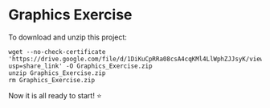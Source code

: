 # Graphics Exercise

To download and unzip this project:

```
wget --no-check-certificate 'https://drive.google.com/file/d/1DiKuCpRRa08csA4cqKMl4LlWphZJJsyK/view?usp=share_link' -O Graphics_Exercise.zip
unzip Graphics_Exercise.zip
rm Graphics_Exercise.zip
```

Now it is all ready to start! ⭐
